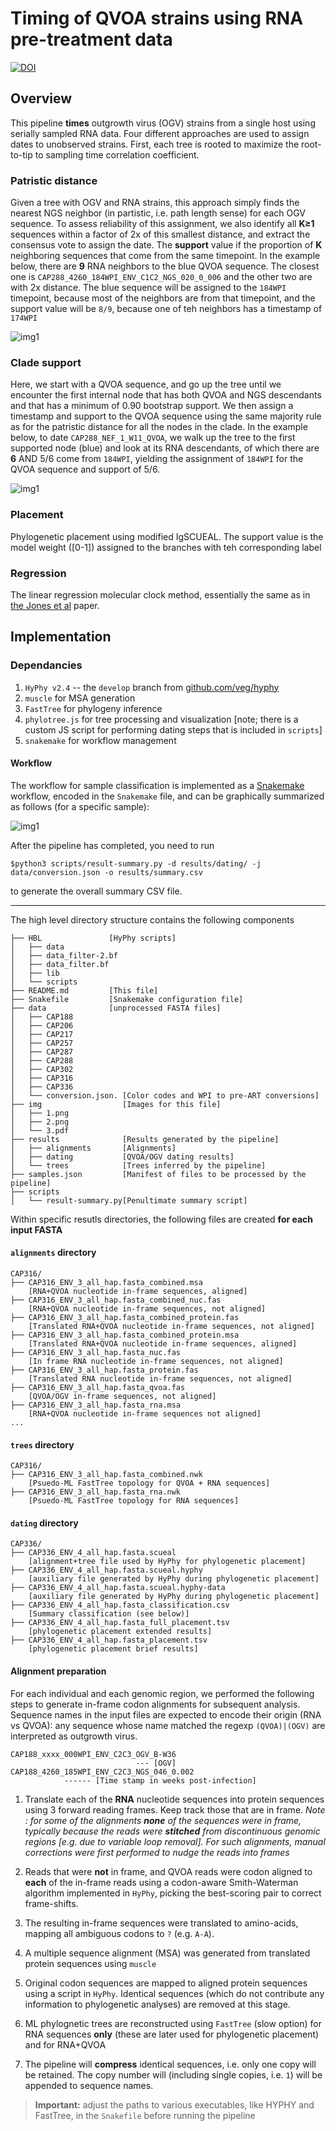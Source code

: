 # Timing of QVOA strains using RNA pre-treatment data

<a href="https://zenodo.org/badge/latestdoi/181484600"><img src="https://zenodo.org/badge/181484600.svg" alt="DOI"></a>

## Overview

This pipeline **times** outgrowth virus (OGV) strains from a single host using serially sampled RNA data. Four different approaches are used to assign dates to unobserved strains. First, each tree is rooted to maximize the root-to-tip to sampling time correlation coefficient. 

### Patristic distance
Given a tree with OGV and RNA strains, this approach simply finds the nearest NGS neighbor (in partistic, i.e. path length sense) for each OGV sequence. To assess reliability of this assignment, we also identify all **K≥1** sequences within a factor of 2x of this smallest distance, and extract the consensus vote to assign the date. The **support** value if the proportion of **K** neighboring sequences that come from the same timepoint. In the example below, there are **9** RNA neighbors to the blue QVOA sequence. The closest one is `CAP288_4260_184WPI_ENV_C1C2_NGS_020_0_006` and the other two are with 2x distance. The blue sequence will be assigned to the `184WPI` timepoint, because most of the neighbors are from that timepoint, and the support value will be `8/9`, because one of teh neighbors has a timestamp of `174WPI`

![img1](img/1.png)

### Clade support
Here, we start with a QVOA sequence, and go up the tree until we encounter the first internal node that has both QVOA and NGS descendants and that has a minimum of 0.90 bootstrap support. We then assign a timestamp and support to the QVOA sequence using the same majority rule as for the patristic distance for all the nodes in the clade. In the example below, to date `CAP288_NEF_1_W11_QVOA`, we walk up the tree to the first supported node (blue) and look at its RNA descendants, of which there are **6** AND 5/6 come from `184WPI`, yielding the assignment of `184WPI` for the QVOA sequence and support of 5/6.

![img1](img/2.png)

### Placement

Phylogenetic placement using modified IgSCUEAL. The support value is the model weight ([0-1]) assigned to the branches with teh corresponding label

### Regression

The linear regression molecular clock method, essentially the same as in [the Jones et al](https://www.pnas.org/content/115/38/E8958) paper.

<p>

## Implementation 

### Dependancies

1. `HyPhy v2.4` -- the `develop` branch from [github.com/veg/hyphy](github.com/veg/hyphy)
2. `muscle` for MSA generation
3. `FastTree` for phylogeny inference
4. `phylotree.js` for tree processing and visualization [note; there is a custom JS script for performing dating steps that is included in `scripts`]
5. `snakemake` for workflow management

#### Workflow

The workflow for sample classification is implemented as a [Snakemake](https://snakemake.readthedocs.io/en/stable/) workflow, encoded in the `Snakemake` file, and can be graphically summarized as follows (for a specific sample):

![img1](img/3.png)

After the pipeline has completed, you need to run 

```
$python3 scripts/result-summary.py -d results/dating/ -j data/conversion.json -o results/summary.csv
```

to generate the overall summary CSV file.

---

The high level directory structure contains the following components

```
├── HBL               [HyPhy scripts]
│   ├── data
│   ├── data_filter-2.bf
│   ├── data_filter.bf
│   ├── lib
│   └── scripts
├── README.md         [This file]
├── Snakefile         [Snakemake configuration file]
├── data              [unprocessed FASTA files]
│   ├── CAP188
│   ├── CAP206
│   ├── CAP217
│   ├── CAP257
│   ├── CAP287
│   ├── CAP288
│   ├── CAP302
│   ├── CAP316
│   ├── CAP336
│   └── conversion.json. [Color codes and WPI to pre-ART conversions]
├── img                  [Images for this file]
│   ├── 1.png
│   ├── 2.png
│   └── 3.pdf
├── results              [Results generated by the pipeline]
│   ├── alignments	     [Alignments]
│   ├── dating		     [QVOA/OGV dating results]
│   └── trees            [Trees inferred by the pipeline]
├── samples.json         [Manifest of files to be processed by the pipeline]
├── scripts
│   └── result-summary.py[Penultimate summary script]

```

Within specific resutls directories, the following files are created **for each input FASTA**

#### `alignments` directory
```
CAP316/
├── CAP316_ENV_3_all_hap.fasta_combined.msa           
    [RNA+QVOA nucleotide in-frame sequences, aligned]
├── CAP316_ENV_3_all_hap.fasta_combined_nuc.fas
    [RNA+QVOA nucleotide in-frame sequences, not aligned]
├── CAP316_ENV_3_all_hap.fasta_combined_protein.fas
    [Translated RNA+QVOA nucleotide in-frame sequences, not aligned]
├── CAP316_ENV_3_all_hap.fasta_combined_protein.msa
    [Translated RNA+QVOA nucleotide in-frame sequences, aligned]
├── CAP316_ENV_3_all_hap.fasta_nuc.fas
    [In frame RNA nucleotide in-frame sequences, not aligned]
├── CAP316_ENV_3_all_hap.fasta_protein.fas
    [Translated RNA nucleotide in-frame sequences, not aligned]
├── CAP316_ENV_3_all_hap.fasta_qvoa.fas
    [QVOA/OGV in-frame sequences, not aligned]
├── CAP316_ENV_3_all_hap.fasta_rna.msa
    [RNA+QVOA nucleotide in-frame sequences not aligned]
...

```

#### `trees` directory

```
CAP316/
├── CAP316_ENV_3_all_hap.fasta_combined.nwk
    [Psuedo-ML FastTree topology for QVOA + RNA sequences]
├── CAP316_ENV_3_all_hap.fasta_rna.nwk
    [Psuedo-ML FastTree topology for RNA sequences]

```

#### `dating` directory

```
CAP336/
├── CAP336_ENV_4_all_hap.fasta.scueal
	[alignment+tree file used by HyPhy for phylogenetic placement]
├── CAP336_ENV_4_all_hap.fasta.scueal.hyphy
	[auxiliary file generated by HyPhy during phylogenetic placement]
├── CAP336_ENV_4_all_hap.fasta.scueal.hyphy-data
	[auxiliary file generated by HyPhy during phylogenetic placement]
├── CAP336_ENV_4_all_hap.fasta_classification.csv
	[Summary classification (see below)]
├── CAP336_ENV_4_all_hap.fasta_full_placement.tsv
	[phylogenetic placement extended results]
├── CAP336_ENV_4_all_hap.fasta_placement.tsv
	[phylogenetic placement brief results]
```

#### Alignment preparation

For each individual and each genomic region, we performed the following steps to generate in-frame codon alignments for subsequent analysis. Sequence names in the input files are expected to encode their origin (RNA vs QVOA): any sequence whose name matched the regexp `(QVOA)|(OGV)` are interpreted as outgrowth virus. 

```
CAP188_xxxx_000WPI_ENV_C2C3_OGV_B-W36
                            --- [OGV]
CAP188_4260_185WPI_ENV_C2C3_NGS_046_0.002
            ------ [Time stamp in weeks post-infection]
```
1. Translate each of the **RNA** nucleotide sequences into protein sequences using 3 forward reading frames. Keep track those that are in frame. _Note : for some of the alignments **none** of the sequences were in frame, typically because the reads were **stitched** from discontinuous genomic regions [e.g. due to variable loop removal]. For such alignments, manual corrections were first performed to nudge the reads into frames_


2. Reads that were **not** in frame, and QVOA reads were codon aligned to **each** of the in-frame reads using a codon-aware Smith-Waterman algorithm implemented in `HyPhy`, picking the best-scoring pair to correct frame-shifts.

3. The resulting in-frame sequences were translated to amino-acids, mapping all ambiguous codons to `?` (e.g. `A-A`).

4. A multiple sequence alignment (MSA) was generated from translated protein sequences using `muscle`

5. Original codon sequences are mapped to aligned protein sequences using a script in `HyPhy`. Identical sequences (which do not contribute any information to phylogenetic analyses) are removed at this stage.

6. ML phylognetic trees are reconstructed using `FastTree` (slow option) for RNA sequences **only** (these are later used for phylogenetic placement) and for RNA+QVOA 

7. The pipeline will **compress** identical sequences, i.e. only one copy will be retained. The copy number will (including single copies, i.e. `1`) will be appended to sequence names. 

> **Important:** adjust the paths to various executables, like HYPHY and FastTree, in the `Snakefile` before running the pipeline

